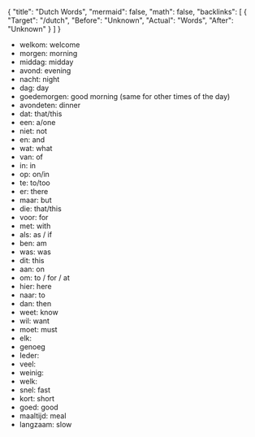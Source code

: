 {
	"title": "Dutch Words",
	"mermaid": false,
	"math": false,
	"backlinks": [
		{
			"Target": "/dutch",
			"Before": "Unknown",
			"Actual": "Words",
			"After": "Unknown"
		}
	]
}

- welkom: welcome
- morgen: morning
- middag: midday
- avond: evening
- nacht: night
- dag: day
- goedemorgen: good morning (same for other times of the day)
- avondeten: dinner
- dat: that/this
- een: a/one
- niet: not
- en: and
- wat: what
- van: of
- in: in
- op: on/in
- te: to/too
- er: there
- maar: but
- die: that/this
- voor: for
- met: with
- als: as / if
- ben: am
- was: was
- dit: this
- aan: on
- om: to / for / at
- hier: here
- naar: to
- dan: then
- weet: know
- wil: want
- moet: must
- elk:
- genoeg
- Ieder:
- veel:
- weinig:
- welk:
- snel: fast
- kort: short
- goed: good
- maaltijd: meal
- langzaam: slow